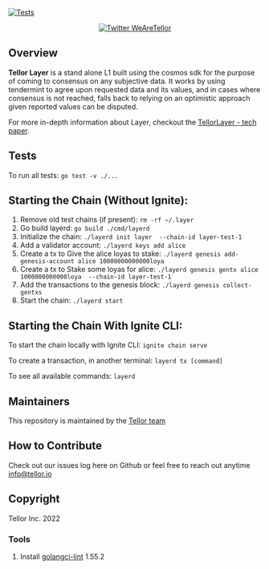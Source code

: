 [![Tests](https://github.com/tellor-io/layer/actions/workflows/go.yml/badge.svg)](https://github.com/tellor-io/layer/actions/workflows/go.yml)

<p align="center">
  <a href='https://twitter.com/WeAreTellor'>
    <img src= 'https://img.shields.io/twitter/url/http/shields.io.svg?style=social' alt='Twitter WeAreTellor' />
  </a>
</p>

## Overview <a name="overview"> </a>  

<b>Tellor Layer</b> is a stand alone L1 built using the cosmos sdk for the purpose of coming to consensus on any subjective data.  It works by using tendermint to agree upon requested data and its values, and in cases where consensus is not reached, falls back to relying on an optimistic approach given reported values can be disputed.

For more in-depth information about Layer, checkout the [TellorLayer - tech paper](https://github.com/tellor-io/layer/blob/main/TellorLayer%20-%20tech.pdf).

## Tests

To run all tests:
`go test -v ./...`

## Starting the Chain (Without Ignite):

1) Remove old test chains (if present):
`rm -rf ~/.layer`
2) Go build layerd:
`go build ./cmd/layerd`
3) Initialize the chain:
`./layerd init layer  --chain-id layer-test-1`
4) Add a validator account:
`./layerd keys add alice`
5) Create a tx to Give the alice loyas to stake:
`./layerd genesis add-genesis-account alice 10000000000000loya`
6) Create a tx to Stake some loyas for alice:
`./layerd genesis gentx alice 1000000000000loya  --chain-id layer-test-1`
7) Add the transactions to the genesis block:
`./layerd genesis collect-gentxs`
8) Start the chain:
`./layerd start`

## Starting the Chain With Ignite CLI:

To start the chain locally with Ignite CLI:
`ignite chain serve`

To create a transaction, in another terminal:
`layerd tx [command]`

To see all available commands:
`layerd`

## Maintainers <a name="maintainers"> </a>

This repository is maintained by the [Tellor team](https://github.com/orgs/tellor-io/people)

## How to Contribute<a name="how2contribute"> </a>  

Check out our issues log here on Github or feel free to reach out anytime [info@tellor.io](mailto:info@tellor.io)

## Copyright

Tellor Inc. 2022 

### Tools

1. Install [golangci-lint](https://golangci-lint.run/usage/install/) 1.55.2
